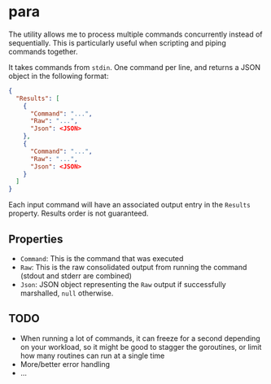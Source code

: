 
# para

The utility allows me to process multiple commands concurrently instead of sequentially. This is particularly useful when scripting and piping commands together.

It takes commands from `stdin`. One command per line, and returns a JSON object in the following format:

```json
{
  "Results": [
    {
      "Command": "...",
      "Raw": "...",
      "Json": <JSON>
    },
    {
      "Command": "...",
      "Raw": "...",
      "Json": <JSON>
    }
  ]
}
```

Each input command will have an associated output entry in the `Results` property. Results order is not guaranteed.

## Properties

* `Command`: This is the command that was executed
* `Raw`: This is the raw consolidated output from running the command (stdout and stderr are combined)
* `Json`: JSON object representing the `Raw` output if successfully marshalled, `null` otherwise.

## TODO

* When running a lot of commands, it can freeze for a second depending on your workload, so it might be good to stagger the goroutines, or limit how many routines can run at a single time
* More/better error handling
* ...

